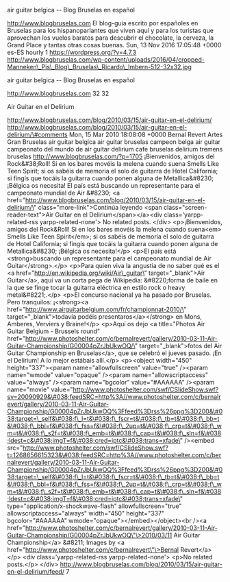 air guitar belgica -- Blog Bruselas en español

http://www.blogbruselas.com El blog-guía escrito por españoles en
Bruselas para los hispanoparlantes que viven aquí y para los turistas
que aprovechan los vuelos baratos para descubrir el chocolate, la
cerveza, la Grand Place y tantas otras cosas buenas. Sun, 13 Nov 2016
17:05:48 +0000 es-ES hourly 1 https://wordpress.org/?v=4.7.3
http://www.blogbruselas.com/wp-content/uploads/2016/04/cropped-Manneken\_Pis\_Blog\_Bruselas\_Ricardo\_Imbern-512-32x32.jpg

air guitar belgica -- Blog Bruselas en español

http://www.blogbruselas.com 32 32

Air Guitar en el Delirium

http://www.blogbruselas.com/blog/2010/03/15/air-guitar-en-el-delirium/
http://www.blogbruselas.com/blog/2010/03/15/air-guitar-en-el-delirium/\#comments
Mon, 15 Mar 2010 18:08:08 +0000 Bernal Revert Artes Gran Bruselas air
guitar belgica air guitar bruselas campeon belga air guitar campeonato
del mundo de air guitar delirium cafe bruselas delirium tremens bruselas
http://www.blogbruselas.com/?p=1705 ¡Bienvenidos, amigos del
Rock&\#38;Roll! Si en los bares movéis la melena cuando suena Smells
Like Teen Spirit; si os sabéis de memoria el solo de guitarra de Hotel
California; si fingís que tocáis la guitarra cuando ponen alguna de
Metallica&\#8230; ¡Bélgica os necesita! El país está buscando un
representante para el campeonato mundial de Air &\#8230; \<a
href=\"http://www.blogbruselas.com/blog/2010/03/15/air-guitar-en-el-delirium/\"
class=\"more-link\"\>Continúa leyendo \<span
class=\"screen-reader-text\"\>Air Guitar en el
Delirium\</span\>\</a\>\<div class=\'yarpp-related-rss
yarpp-related-none\'\> No related posts. \</div\> \<p\>¡Bienvenidos,
amigos del Rock&amp;Roll! Si en los bares movéis la melena cuando
suena\<em\> Smells Like Teen Spirit\</em\>; si os sabéis de memoria el
solo de guitarra de Hotel California; si fingís que tocáis la guitarra
cuando ponen alguna de Metallica&\#8230; ¡Bélgica os necesita!\</p\>
\<p\>El país está \<strong\>buscando un representante para el campeonato
mundial de Air Guitar\</strong\>.\</p\> \<p\>Para quien viva la angustia
de no saber qué es el \<a
href=\"http://en.wikipedia.org/wiki/Air\_guitar\"
target=\"\_blank\"\>Air Guitar\</a\>, aquí va un corta pega de
Wikipedia: &\#8220;forma de baile en la que se finge tocar la guitarra
eléctrica en estilo rock o heavy metal&\#8221;.\</p\> \<p\>El concurso
nacional ya ha pasado por Bruselas. Pero tranquilos: ¡\<strong\>\<a
href=\"http://www.airguitarbelgium.com/fr/championnat-2010/\"
target=\"\_blank\"\>todavía podéis presentaros\</a\>\</strong\> en Mons,
Amberes, Verviers y Braine!\</p\> \<p\>Aquí os dejo \<a title=\"Photos
Air Guitar Belgium - Brussels round\"
href=\"http://www.photoshelter.com/c/bernalrevert/gallery/2010-03-11-Air-Guitar-Championship/G00004pZrJbUkwOQ/\"
target=\"\_blank\"\>fotos del Air Guitar Championship en Bruselas\</a\>,
que se celebró el jueves pasado. ¡En el Delirium! A lo mejor estábais
allí.\</p\> \<p\>\<object width=\"450\" height=\"337\"\>\<param
name=\"allowfullscreen\" value=\"true\" /\>\<param name=\"wmode\"
value=\"opaque\" /\>\<param name=\"allowscriptaccess\" value=\"always\"
/\>\<param name=\"bgcolor\" value=\"\#AAAAAA\" /\>\<param name=\"movie\"
value=\"http://www.photoshelter.com/swf/CSlideShow.swf?sv=20090929&\#038;feedSRC=http%3A//www.photoshelter.com/c/bernalrevert/gallery/2010-03-11-Air-Guitar-Championship/G00004pZrJbUkwOQ%3Ffeed%3Drss%26ppg%3D200&\#038;target=\_self&\#038;f\_l=t&\#038;f\_fscr=t&\#038;f\_tb=t&\#038;f\_bb=t&\#038;f\_bbl=f&\#038;f\_fss=f&\#038;f\_2up=t&\#038;f\_crp=t&\#038;f\_wm=t&\#038;f\_s2f=t&\#038;f\_emb=t&\#038;f\_cap=t&\#038;f\_sln=f&\#038;ldest=c&\#038;imgT=f&\#038;cred=iptc&\#038;trans=xfade\"
/\>\<embed
src=\"http://www.photoshelter.com/swf/CSlideShow.swf?t=1268656615323&\#038;feedSRC=http%3A//www.photoshelter.com/c/bernalrevert/gallery/2010-03-11-Air-Guitar-Championship/G00004pZrJbUkwOQ%3Ffeed%3Drss%26ppg%3D200&\#038;target=\_self&\#038;f\_l=t&\#038;f\_fscr=t&\#038;f\_tb=t&\#038;f\_bb=t&\#038;f\_bbl=f&\#038;f\_fss=f&\#038;f\_2up=t&\#038;f\_crp=t&\#038;f\_wm=t&\#038;f\_s2f=t&\#038;f\_emb=t&\#038;f\_cap=t&\#038;f\_sln=f&\#038;ldest=c&\#038;imgT=f&\#038;cred=iptc&\#038;trans=xfade\"
type=\"application/x-shockwave-flash\" allowfullscreen=\"true\"
allowscriptaccess=\"always\" width=\"450\" height=\"337\"
bgcolor=\"\#AAAAAA\" wmode=\"opaque\"\>\</embed\>\</object\>\<br /\>\<a
href=\"http://www.photoshelter.com/c/bernalrevert/gallery/2010-03-11-Air-Guitar-Championship/G00004pZrJbUkwOQ\"\>2010/03/11
Air Guitar Championship\</a\> &\#8211; Images by \<a
href=\"http://www.photoshelter.com/c/bernalrevert\"\>Bernal
Revert\</a\>\</p\> \<div class=\'yarpp-related-rss
yarpp-related-none\'\> \<p\>No related posts.\</p\> \</div\>
http://www.blogbruselas.com/blog/2010/03/15/air-guitar-en-el-delirium/feed/
7
